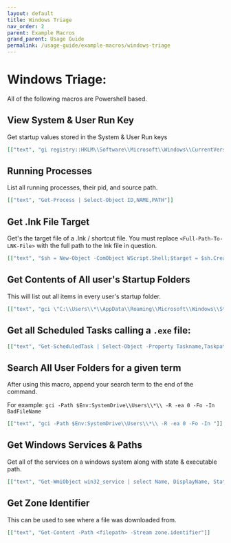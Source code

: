 ```yaml
---
layout: default
title: Windows Triage
nav_order: 2
parent: Example Macros
grand_parent: Usage Guide
permalink: /usage-guide/example-macros/windows-triage
---
```


# Windows Triage:

All of the following macros are Powershell based.

## View System & User Run Key

Get startup values stored in the System & User Run keys

```json
[["text", "gi registry::HKLM\\Software\\Microsoft\\Windows\\CurrentVersion\\Run; gi registry::HKCU\\Software\\Microsoft\\Windows\\CurrentVersion\\Run"]]

```

## Running Processes

List all running processes, their pid, and source path.

```json
[["text", "Get-Process | Select-Object ID,NAME,PATH"]]
```

## Get .lnk File Target

Get's the target file of a .lnk / shortcut file. You must replace `<Full-Path-To-LNK-File>` with the full path to the lnk file in question.

```json
[["text", "$sh = New-Object -ComObject WScript.Shell;$target = $sh.CreateShortcut('<Full-Path-To-LNK-File>').TargetPath; $target | Out-String"]]

```

## Get Contents of All user's Startup Folders

This will list out all items in every user's startup folder.

```json
[["text", "gci \"C:\\Users\\*\\AppData\\Roaming\\Microsoft\\Windows\\Start Menu\\Programs\\Startup\" -R -Force"]]

```

## Get all Scheduled Tasks calling a `.exe` file:

```json
[["text", "Get-ScheduledTask | Select-Object -Property Taskname,Taskpath -ExpandProperty Actions | Where-Object {$_.Execute -like '*.exe'} | Select-Object Taskname,Taskpath,Execute,Arguments | Format-List | Out-String"]]

```

## Search All User Folders for a given term

After using this macro, append your search term to the end of the command.  

For example: `gci -Path $Env:SystemDrive\\Users\\*\\ -R -ea 0 -Fo -In BadFileName`

```json
[["text", "gci -Path $Env:SystemDrive\\Users\\*\\ -R -ea 0 -Fo -In "]]
```

## Get Windows Services & Paths

Get all of the services on a windows system along with state & executable path.

```json
[["text", "Get-WmiObject win32_service | select Name, DisplayName, State, PathName"]]

```

## Get Zone Identifier

This can be used to see where a file was downloaded from.

```json
[["text", "Get-Content -Path <filepath> -Stream zone.identifier"]]
```
